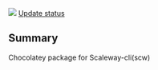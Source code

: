﻿[![](https://ci.appveyor.com/api/projects/status/github/thorerik/scaleway-cli-choco?svg=true)](https://ci.appveyor.com/project/thorerik/scaleway-cli-choco)
[Update status](https://gist.github.com/YOUR_GITHUB_USERNAME_HERE/YOUR_GIST_ID)

## Summary
Chocolatey package for Scaleway-cli(scw)
